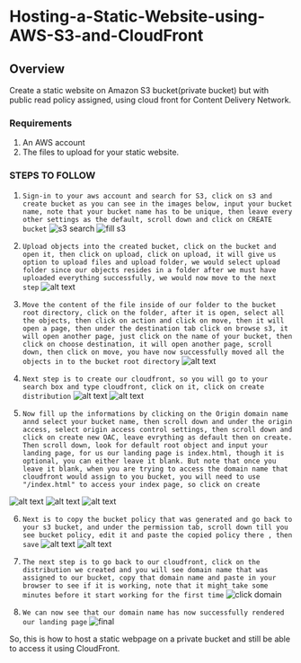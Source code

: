 # Hosting-a-Static-Website-using-AWS-S3-and-CloudFront

## Overview
Create a static website on Amazon S3 bucket(private bucket) but with public read policy assigned, using cloud front for Content Delivery Network.

### Requirements
1. An AWS account
2. The files to upload for your static website.

### STEPS TO FOLLOW

1. `Sign-in to your aws account and search for S3, click on s3 and create bucket as you can see in the images below, input your bucket name, note that your bucket name has to be unique, then leave every other settings as the default, scroll down and click on CREATE bucket`
![s3 search]("C:\Users\HP\Pictures\Screenshots\Screenshot-1.png")
![fill s3](<images/create s3.PNG>)



2. `Upload objects into the created bucket, click on the bucket and open it, then click on upload, click on upload, it will give us option to upload files and upload folder, we would select upload folder since our objects resides in a folder after we must have uploaded everything successfully, we would now move to the next step`
![alt text](<images/upload folder.PNG>)



3. `Move the content of the file inside of our folder to the bucket root directory, click on the folder, after it is open, select all the objects, then click on action and click on move, then it will open a page, then under the destination tab click on browse s3, it will open another page, just click on the name of your bucket, then click on choose destination, it will open another page, scroll down, then click on move, you have now successfully moved all the objects in to the bucket root directory`
![alt text](<images/move files to bucket root.PNG>)


4. `Next step is to create our cloudfront, so you will go to your search box and type cloudfront, click on it, click on create distribution`
![alt text](<images/search cloudfront.PNG>)
![alt text](<images/create distribution.PNG>)



5. `Now fill up the informations by clicking on the Origin domain name annd select your bucket name, then scroll down and under the origin access, select origin access control settings, then scroll down and click on create new OAC, leave evrything as default then on create. Then scroll down, look for default root object and input your landing page, for us our landing page is index.html, though it is optional, you can either leave it blank. But note that once you leave it blank, when you are trying to access the domain name that cloudfront would assign to you bucket, you will need to use "/index.html" to access your index page, so click on create`

![alt text](<images/cloundfront process.PNG>)
![alt text](<images/cloudfront OAC.PNG>)
![alt text](<images/cloudfront document.PNG>)


6. `Next is to copy the bucket policy that was generated and go back to your s3 bucket, and under the permission tab, scroll down till you see bucket policy, edit it and paste the copied policy there , then save`
![alt text](<images/copy policy.PNG>)
![alt text](<images/paste bucket policy.PNG>)


7. `The next step is to go back to our cloudfront, click on the distribution we created and you will see domain name that was assigned to our bucket, copy that domain name and paste in your browser to see if it is working, note that it might take some minutes before it start working for the first time`
![click domain](<images/click domain.PNG>)


8. `We can now see that our domain name has now successfully rendered our landing page`
![final](images/final.PNG)


So, this is how to host a static webpage on a private bucket and still be able to access it using CloudFront.
